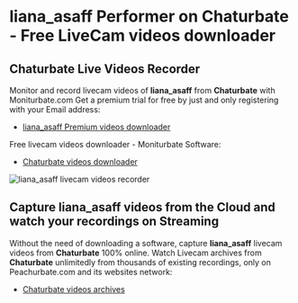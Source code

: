 # liana_asaff Performer on Chaturbate - Free LiveCam videos downloader

## Chaturbate Live Videos Recorder

Monitor and record livecam videos of **liana_asaff** from **Chaturbate** with Moniturbate.com
Get a premium trial for free by just and only registering with your Email address:
* [liana_asaff Premium videos downloader](https://moniturbate.com/request-demo-licence-key.html)

Free livecam videos downloader - Moniturbate Software:
* [Chaturbate videos downloader](https://moniturbate.com/moniturbate-download-software.html)

![liana_asaff livecam videos recorder](https://peachurnet.com/templates/moniturbate-software.png)


## Capture liana_asaff videos from the Cloud and watch your recordings on Streaming

Without the need of downloading a software, capture **liana_asaff** livecam videos from **Chaturbate** 100% online.
Watch Livecam archives from **Chaturbate** unlimitedly from thousands of existing recordings, only on Peachurbate.com and its websites network:
* [Chaturbate videos archives](https://peachurnet.com/)